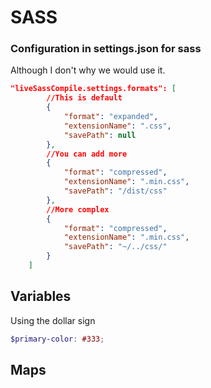 # SASS

### Configuration in settings.json for sass

Although I don't why we would use it.

```json
"liveSassCompile.settings.formats": [
        //This is default
        {
            "format": "expanded",
            "extensionName": ".css",
            "savePath": null
        },
        //You can add more
        {
            "format": "compressed",
            "extensionName": ".min.css",
            "savePath": "/dist/css"
        },
        //More complex
        {
            "format": "compressed",
            "extensionName": ".min.css",
            "savePath": "~/../css/"
        }
    ]
```

## Variables

Using the dollar sign

```scss
$primary-color: #333;
```

## Maps
